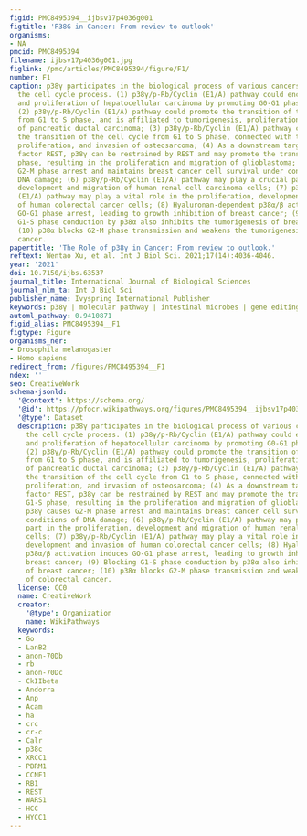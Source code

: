 ```yaml
---
figid: PMC8495394__ijbsv17p4036g001
figtitle: 'P38G in Cancer: From review to outlook'
organisms:
- NA
pmcid: PMC8495394
filename: ijbsv17p4036g001.jpg
figlink: /pmc/articles/PMC8495394/figure/F1/
number: F1
caption: p38γ participates in the biological process of various cancers by regulating
  the cell cycle process. (1) p38γ/p-Rb/Cyclin (E1/A) pathway could encourage tumorigenesis
  and proliferation of hepatocellular carcinoma by promoting G0-G1 phase transition;
  (2) p38γ/p-Rb/Cyclin (E1/A) pathway could promote the transition of the cell cycle
  from G1 to S phase, and is affiliated to tumorigenesis, proliferation, and motility
  of pancreatic ductal carcinoma; (3) p38γ/p-Rb/Cyclin (E1/A) pathway could promote
  the transition of the cell cycle from G1 to S phase, connected with tumorigenesis,
  proliferation, and invasion of osteosarcoma; (4) As a downstream target of transcription
  factor REST, p38γ can be restrained by REST and may promote the transition of G1-S
  phase, resulting in the proliferation and migration of glioblastoma; (5) p38γ causes
  G2-M phase arrest and maintains breast cancer cell survival under conditions of
  DNA damage; (6) p38γ/p-Rb/Cyclin (E1/A) pathway may play a crucial part in the proliferation,
  development and migration of human renal cell carcinoma cells; (7) p38γ/p-Rb/Cyclin
  (E1/A) pathway may play a vital role in the proliferation, development and invasion
  of human colorectal cancer cells; (8) Hyaluronan-dependent p38α/β activation induces
  GO-G1 phase arrest, leading to growth inhibition of breast cancer; (9) Blocking
  G1-S phase conduction by p38α also inhibits the tumorigenesis of breast cancer;
  (10) p38α blocks G2-M phase transmission and weakens the tumorigenesis of colorectal
  cancer.
papertitle: 'The Role of p38γ in Cancer: From review to outlook.'
reftext: Wentao Xu, et al. Int J Biol Sci. 2021;17(14):4036-4046.
year: '2021'
doi: 10.7150/ijbs.63537
journal_title: International Journal of Biological Sciences
journal_nlm_ta: Int J Biol Sci
publisher_name: Ivyspring International Publisher
keywords: p38γ | molecular pathway | intestinal microbes | gene editing | immunotherapy
automl_pathway: 0.9410871
figid_alias: PMC8495394__F1
figtype: Figure
organisms_ner:
- Drosophila melanogaster
- Homo sapiens
redirect_from: /figures/PMC8495394__F1
ndex: ''
seo: CreativeWork
schema-jsonld:
  '@context': https://schema.org/
  '@id': https://pfocr.wikipathways.org/figures/PMC8495394__ijbsv17p4036g001.html
  '@type': Dataset
  description: p38γ participates in the biological process of various cancers by regulating
    the cell cycle process. (1) p38γ/p-Rb/Cyclin (E1/A) pathway could encourage tumorigenesis
    and proliferation of hepatocellular carcinoma by promoting G0-G1 phase transition;
    (2) p38γ/p-Rb/Cyclin (E1/A) pathway could promote the transition of the cell cycle
    from G1 to S phase, and is affiliated to tumorigenesis, proliferation, and motility
    of pancreatic ductal carcinoma; (3) p38γ/p-Rb/Cyclin (E1/A) pathway could promote
    the transition of the cell cycle from G1 to S phase, connected with tumorigenesis,
    proliferation, and invasion of osteosarcoma; (4) As a downstream target of transcription
    factor REST, p38γ can be restrained by REST and may promote the transition of
    G1-S phase, resulting in the proliferation and migration of glioblastoma; (5)
    p38γ causes G2-M phase arrest and maintains breast cancer cell survival under
    conditions of DNA damage; (6) p38γ/p-Rb/Cyclin (E1/A) pathway may play a crucial
    part in the proliferation, development and migration of human renal cell carcinoma
    cells; (7) p38γ/p-Rb/Cyclin (E1/A) pathway may play a vital role in the proliferation,
    development and invasion of human colorectal cancer cells; (8) Hyaluronan-dependent
    p38α/β activation induces GO-G1 phase arrest, leading to growth inhibition of
    breast cancer; (9) Blocking G1-S phase conduction by p38α also inhibits the tumorigenesis
    of breast cancer; (10) p38α blocks G2-M phase transmission and weakens the tumorigenesis
    of colorectal cancer.
  license: CC0
  name: CreativeWork
  creator:
    '@type': Organization
    name: WikiPathways
  keywords:
  - Go
  - LanB2
  - anon-70Db
  - rb
  - anon-70Dc
  - CkIIbeta
  - Andorra
  - Anp
  - Acam
  - ha
  - crc
  - cr-c
  - Calr
  - p38c
  - XRCC1
  - PBRM1
  - CCNE1
  - RB1
  - REST
  - WARS1
  - HCC
  - HYCC1
---
```


